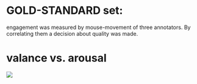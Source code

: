 # GOLD-STANDARD set:

engagement was measured by mouse-movement of three annotators. By correlating them a decision about quality was made.


# valance vs. arousal

![](./Two-dimensional-valence-arousal-space.png)
